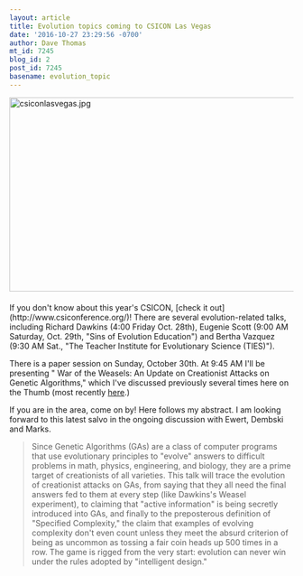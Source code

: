 ```yaml
---
layout: article
title: Evolution topics coming to CSICON Las Vegas
date: '2016-10-27 23:29:56 -0700'
author: Dave Thomas
mt_id: 7245
blog_id: 2
post_id: 7245
basename: evolution_topic
---
```

<img src="{{ site.baseurl }}/uploads/2016/csiconlasvegas.jpg" alt="csiconlasvegas.jpg" width="616" height="344" style="float: left; margin: 0 20px 20px 0;" class="mt-image-left" />
If you don't know about this year's CSICON, [check it out](http://www.csiconference.org/)! There are several evolution-related talks, including Richard Dawkins (4:00 Friday Oct. 28th), Eugenie Scott (9:00 AM Saturday, Oct. 29th, "Sins of Evolution Education") and Bertha Vazquez (9:30 AM Sat., "The Teacher Institute for Evolutionary Science (TIES)").

There is a paper session on Sunday, October 30th. At 9:45 AM I'll be presenting " War of the Weasels: An Update on Creationist Attacks on Genetic Algorithms," which I've discussed previously several times here on the Thumb (most recently [here](http://pandasthumb.org/archives/2016/01/target-target-w.html).)

If you are in the area, come on by! Here follows my abstract. I am looking forward to this latest salvo in the ongoing discussion with Ewert, Dembski and Marks.

> Since Genetic Algorithms (GAs) are a class of computer programs that use evolutionary principles to "evolve" answers to difficult problems in math, physics, engineering, and biology, they are a prime target of creationists of all varieties. This talk will trace the evolution of creationist attacks on GAs, from saying that they all need the final answers fed to them at every step (like Dawkins's Weasel experiment), to claiming that "active information" is being secretly introduced into GAs, and finally to the preposterous definition of "Specified Complexity," the claim that examples of evolving complexity don't even count unless they meet the absurd criterion of being as uncommon as tossing a fair coin heads up 500 times in a row. The game is rigged from the very start: evolution can never win under the rules adopted by "intelligent design."
